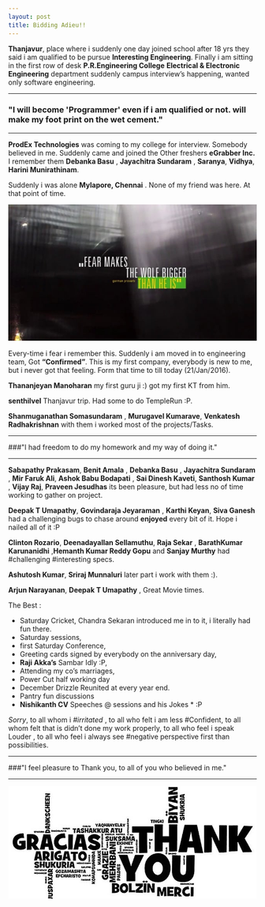 ```yaml
---
layout: post
title: Bidding Adieu!!
---
```


**Thanjavur**, place where i suddenly one day joined school after 18 yrs they said i am qualified to be pursue **Interesting Engineering**. Finally i am sitting in the first row of desk **P.R.Engineering College** <i class="icon-cog"></i> **Electrical & Electronic Engineering**  department suddenly campus interview’s happening, wanted only software engineering.

---
### "I will become 'Programmer' even if i am qualified or not. will make my foot print on the wet cement."
---

**ProdEx Technologies** was coming to my college for interview. Somebody believed in me. Suddenly came and joined the Other freshers **eGrabber Inc.** I remember them **Debanka Basu** , **Jayachitra Sundaram** , **Saranya**, **Vidhya**, **Harini Munirathinam**.  


Suddenly i was alone **Mylapore, Chennai** . None of my friend was here. At that point of time.

![placeholder](https://raw.githubusercontent.com/Omgan/omgan.github.io/d74d819d1635c8b8401571c71c3ba274f6ffe487/img/20012016_1.jpg)


Every-time i fear i remember this. Suddenly i am moved in to engineering team, Got **“Confirmed”**.
This is my first company, everybody is new to me, but i never got that feeling. Form that time to till today (21/Jan/2016). 

**Thananjeyan Manoharan** my first guru ji :) got my first KT from him. 

**senthilvel** Thanjavur trip. Had some to do TempleRun :P.

**Shanmuganathan Somasundaram** , **Murugavel Kumarave**, **Venkatesh Radhakrishnan** with them i worked most of the projects/Tasks. 

<hr/>

###"I had freedom to do my homework and my way of doing it."

<hr/>

**Sabapathy Prakasam**, **Benit Amala** , **Debanka Basu** , **Jayachitra Sundaram** , **Mir Faruk Ali**, **Ashok Babu Bodapati** , **Sai Dinesh Kaveti**, **Santhosh Kumar** , **Vijay Raj**, **Praveen Jesudhas** its been pleasure, but had less no of time working to gather on project. 

**Deepak T Umapathy**, **Govindaraja Jeyaraman** , **Karthi Keyan**, **Siva Ganesh**  had a challenging bugs to chase around **enjoyed** every bit of it. Hope i nailed all of it :P

**Clinton Rozario**, **Deenadayallan Sellamuthu**, **Raja Sekar** , **BarathKumar Karunanidhi** ,**Hemanth Kumar Reddy Gopu** and **Sanjay Murthy** had #challenging #interesting specs. 

**Ashutosh Kumar**, **Sriraj Munnaluri** later part i work with them :).

**Arjun Narayanan**, **Deepak T Umapathy** , Great Movie times.

The Best : 

 - Saturday Cricket, Chandra Sekaran introduced me in to it, i literally had fun there.
 - Saturday sessions, 
 - first Saturday Conference, 
 - Greeting cards signed by everybody on the anniversary day, 
 - **Raji Akka’s** Sambar Idly :P, 
 - Attending my co’s marriages, 
 - Power Cut half working day
 - December Drizzle Reunited at every year end.
 - Pantry fun discussions
 - **Nishikanth CV** Speeches @ sessions and his Jokes * :P

*Sorry*, to all whom i *#irritated* ,  to all who felt i am less #Confident, to all whom felt that is didn’t done my work properly, to all who feel i speak Louder , to all who feel i always see #negative perspective first than possibilities.

<hr/>

###"I feel pleasure to Thank you, to all of you who believed in me."

<hr/>


![placeholder](https://raw.githubusercontent.com/Omgan/omgan.github.io/gh-pages/img/20012016_2.jpg)

